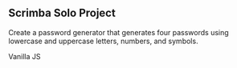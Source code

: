 ## Scrimba Solo Project

Create a password generator that generates four passwords using lowercase and uppercase letters, numbers, and symbols.

Vanilla JS
